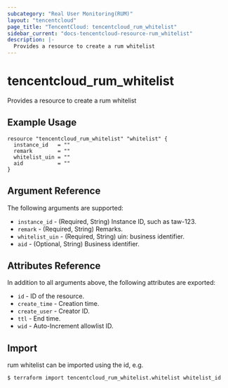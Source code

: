 ```yaml
---
subcategory: "Real User Monitoring(RUM)"
layout: "tencentcloud"
page_title: "TencentCloud: tencentcloud_rum_whitelist"
sidebar_current: "docs-tencentcloud-resource-rum_whitelist"
description: |-
  Provides a resource to create a rum whitelist
---
```


# tencentcloud_rum_whitelist

Provides a resource to create a rum whitelist

## Example Usage

```hcl
resource "tencentcloud_rum_whitelist" "whitelist" {
  instance_id   = ""
  remark        = ""
  whitelist_uin = ""
  aid           = ""
}
```

## Argument Reference

The following arguments are supported:

* `instance_id` - (Required, String) Instance ID, such as taw-123.
* `remark` - (Required, String) Remarks.
* `whitelist_uin` - (Required, String) uin: business identifier.
* `aid` - (Optional, String) Business identifier.

## Attributes Reference

In addition to all arguments above, the following attributes are exported:

* `id` - ID of the resource.
* `create_time` - Creation time.
* `create_user` - Creator ID.
* `ttl` - End time.
* `wid` - Auto-Increment allowlist ID.


## Import

rum whitelist can be imported using the id, e.g.
```
$ terraform import tencentcloud_rum_whitelist.whitelist whitelist_id
```


